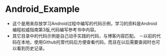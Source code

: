 # Android_Example
- 这个是用来存放学习Android过程中编写的代码示例，学习的资料是Android编程权威指南第3版,代码编写参考书中内容。
- 其它目录中的代码示例是自己动手实践的代码，与博客内容匹配。
－以前的代码在本地，使用Github托管代码后方便查看代码，而且在以后需要查阅时也可以看到历史记录。
